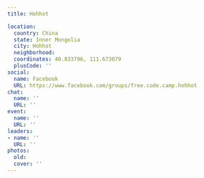```yaml
---
title: Hohhot

location:
  country: China
  state: Inner Mongolia
  city: Hohhot
  neighborhood: 
  coordinates: 40.833796, 111.673079
  plusCode: ''
social:
  name: Facebook
  URL: https://www.facebook.com/groups/free.code.camp.hohhot
chat:
  name: ''
  URL: ''
event:
  name: ''
  URL: ''
leaders:
- name: ''
  URL: ''
photos:
  old: 
  cover: ''
---
```

